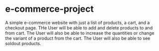 # e-commerce-project

A simple e-commerce website with just a list of products, a cart, and a checkout page. THe User will be able to add and delete products to and from cart. The User will also be  able to increase the quantities or change the variant of a product from the cart. The User will also be able to see soldout products.
